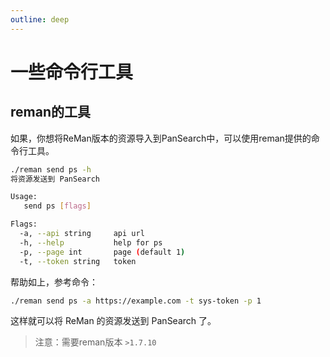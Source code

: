 ```yaml
---
outline: deep
---
```


# 一些命令行工具

## reman的工具

如果，你想将ReMan版本的资源导入到PanSearch中，可以使用reman提供的命令行工具。

```bash
./reman send ps -h
将资源发送到 PanSearch

Usage:
   send ps [flags]

Flags:
  -a, --api string     api url
  -h, --help           help for ps
  -p, --page int       page (default 1)
  -t, --token string   token
```

帮助如上，参考命令：

```sh
./reman send ps -a https://example.com -t sys-token -p 1
```

这样就可以将 ReMan 的资源发送到 PanSearch 了。

> 注意：需要reman版本 `>1.7.10`
